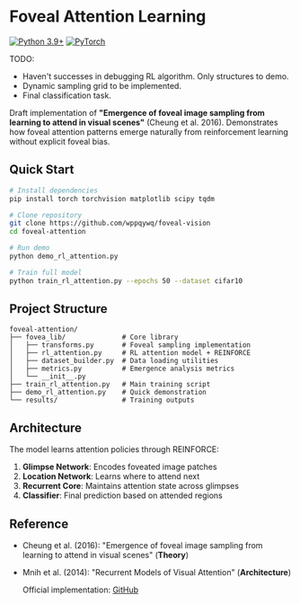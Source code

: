 # Foveal Attention Learning

[![Python 3.9+](https://img.shields.io/badge/python-3.9+-blue.svg)](https://www.python.org/downloads/)
[![PyTorch](https://img.shields.io/badge/PyTorch-2.0+-orange.svg)](https://pytorch.org/)

TODO: 
- Haven't successes in debugging RL algorithm. Only structures to demo.
- Dynamic sampling grid to be implemented.
- Final classification task.

Draft implementation of **"Emergence of foveal image sampling from learning to attend in visual scenes"** (Cheung et al. 2016). Demonstrates how foveal attention patterns emerge naturally from reinforcement learning without explicit foveal bias.

## Quick Start

```bash
# Install dependencies
pip install torch torchvision matplotlib scipy tqdm

# Clone repository
git clone https://github.com/wppqywq/foveal-vision
cd foveal-attention

# Run demo
python demo_rl_attention.py

# Train full model
python train_rl_attention.py --epochs 50 --dataset cifar10
```

## Project Structure

```
foveal-attention/
├── fovea_lib/              # Core library
│   ├── transforms.py       # Foveal sampling implementation
│   ├── rl_attention.py     # RL attention model + REINFORCE
│   ├── dataset_builder.py  # Data loading utilities  
│   ├── metrics.py          # Emergence analysis metrics
│   └── __init__.py         
├── train_rl_attention.py   # Main training script
├── demo_rl_attention.py    # Quick demonstration
└── results/                # Training outputs
```

## Architecture

The model learns attention policies through REINFORCE:

1. **Glimpse Network**: Encodes foveated image patches
2. **Location Network**: Learns where to attend next
3. **Recurrent Core**: Maintains attention state across glimpses
4. **Classifier**: Final prediction based on attended regions


## Reference

- Cheung et al. (2016): "Emergence of foveal image sampling from learning to attend in visual scenes" (**Theory**)
- Mnih et al. (2014): "Recurrent Models of Visual Attention" (**Architecture**)

    Official implementation: [GitHub](https://github.com/schefferac2020/FovialEmergence)

